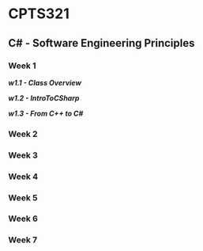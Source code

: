 # CPTS321
## C# - Software Engineering Principles

### Week 1 

***w1.1 - Class Overview***

***w1.2 - IntroToCSharp***

***w1.3 - From C++ to C#***


### Week 2
### Week 3
### Week 4
### Week 5
### Week 6 
### Week 7












